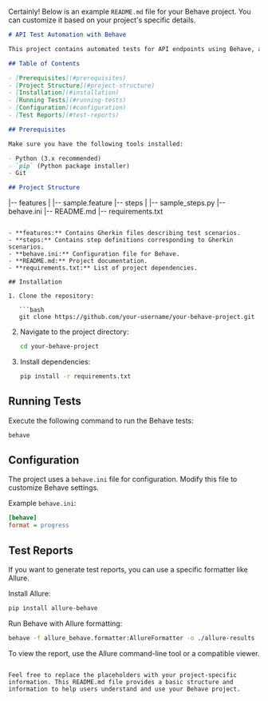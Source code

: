 Certainly! Below is an example `README.md` file for your Behave project. You can customize it based on your project's specific details.

```markdown
# API Test Automation with Behave

This project contains automated tests for API endpoints using Behave, a BDD (Behavior-Driven Development) framework for Python.

## Table of Contents

- [Prerequisites](#prerequisites)
- [Project Structure](#project-structure)
- [Installation](#installation)
- [Running Tests](#running-tests)
- [Configuration](#configuration)
- [Test Reports](#test-reports)

## Prerequisites

Make sure you have the following tools installed:

- Python (3.x recommended)
- `pip` (Python package installer)
- Git

## Project Structure

```
|-- features
|   |-- sample.feature
|-- steps
|   |-- sample_steps.py
|-- behave.ini
|-- README.md
|-- requirements.txt
```

- **features:** Contains Gherkin files describing test scenarios.
- **steps:** Contains step definitions corresponding to Gherkin scenarios.
- **behave.ini:** Configuration file for Behave.
- **README.md:** Project documentation.
- **requirements.txt:** List of project dependencies.

## Installation

1. Clone the repository:

   ```bash
   git clone https://github.com/your-username/your-behave-project.git
   ```

2. Navigate to the project directory:

   ```bash
   cd your-behave-project
   ```

3. Install dependencies:

   ```bash
   pip install -r requirements.txt
   ```

## Running Tests

Execute the following command to run the Behave tests:

```bash
behave
```

## Configuration

The project uses a `behave.ini` file for configuration. Modify this file to customize Behave settings.

Example `behave.ini`:

```ini
[behave]
format = progress
```

## Test Reports

If you want to generate test reports, you can use a specific formatter like Allure.

Install Allure:

```bash
pip install allure-behave
```

Run Behave with Allure formatting:

```bash
behave -f allure_behave.formatter:AllureFormatter -o ./allure-results
```

To view the report, use the Allure command-line tool or a compatible viewer.

```

Feel free to replace the placeholders with your project-specific information. This README.md file provides a basic structure and information to help users understand and use your Behave project.